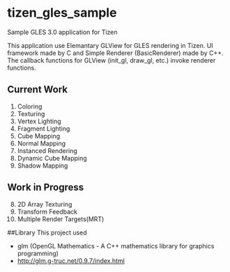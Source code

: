 # tizen_gles_sample
Sample GLES 3.0 application for Tizen

This application use Elemantary GLView for GLES rendering in Tizen.
UI framework made by C and Simple Renderer (BasicRenderer) made by C++.
The callback functions for GLView (init_gl, draw_gl, etc.) invoke renderer functions.

## Current Work
1. Coloring
2. Texturing
3. Vertex Lighting
4. Fragment Lighting
5. Cube Mapping
6. Normal Mapping
7. Instanced Rendering
9. Dynamic Cube Mapping
10. Shadow Mapping

## Work in Progress
8. 2D Array Texturing
11. Transform Feedback
12. Multiple Render Targets(MRT)

##Library
This project used 
 - glm (OpenGL Mathematics - A C++ mathematics library for graphics programming)
 - <http://glm.g-truc.net/0.9.7/index.html>

